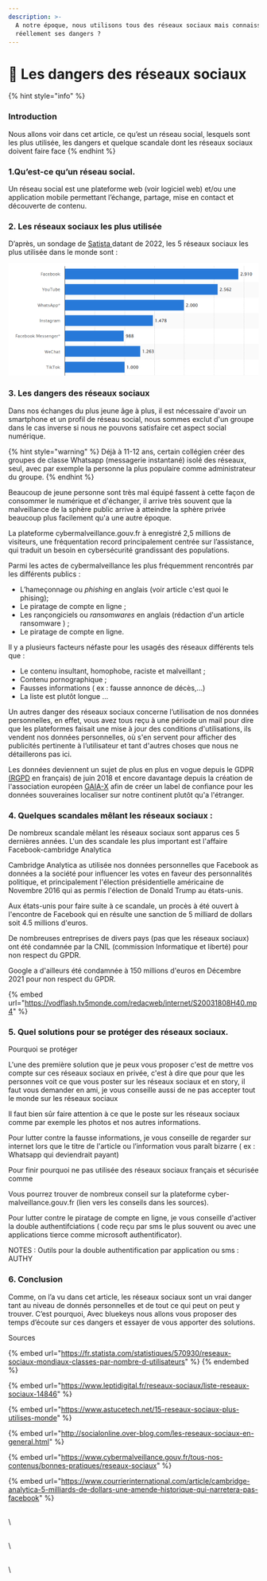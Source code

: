 ```yaml
---
description: >-
  A notre époque, nous utilisons tous des réseaux sociaux mais connaissons-nous
  réellement ses dangers ?
---
```


# 📱 Les dangers des réseaux sociaux

{% hint style="info" %}
### Introduction&#x20;

Nous allons voir dans cet article, ce qu’est un réseau social, lesquels sont les plus utilisée, les dangers et quelque scandale dont les réseaux sociaux doivent faire face
{% endhint %}

### **1.Qu’est-ce qu’un réseau social.**

Un réseau social est une plateforme web (voir logiciel web) et/ou une application mobile permettant l’échange, partage, mise en contact et découverte de contenu.

### 2. Les réseaux sociaux les plus utilisée

D’après, un sondage de [Satista ](https://fr.statista.com/statistiques/570930/reseaux-sociaux-mondiaux-classes-par-nombre-d-utilisateurs/)datant de 2022, les 5 réseaux sociaux les plus utilisée dans le monde sont :&#x20;

![Classement des réseaux sociaux les plus populaires dans le monde en janvier 2022, selon le nombre d'utilisateurs actifs(en millions)](<../.gitbook/assets/image (10).png>)

### **3. Les dangers des réseaux sociaux**

Dans nos échanges du plus jeune âge à plus, il est nécessaire d'avoir un smartphone et un profil de réseau social, nous sommes exclut d'un groupe dans le cas inverse si nous ne pouvons satisfaire cet aspect social numérique.

{% hint style="warning" %}
Déjà à 11-12 ans, certain collégien créer des groupes de classe Whatsapp (messagerie instantané) isolé des réseaux, seul, avec par exemple la personne la plus populaire comme administrateur du groupe.&#x20;
{% endhint %}

Beaucoup de jeune personne sont très mal équipé fassent à cette façon de consommer le numérique et d'échanger, il arrive très souvent que la malveillance de la sphère public arrive à atteindre la sphère privée beaucoup plus facilement qu'a une autre époque.

La plateforme cybermalveillance.gouv.fr à enregistré 2,5 millions de visiteurs, une fréquentation record principalement centrée sur l’assistance, qui traduit un besoin en cybersécurité grandissant des populations.&#x20;

Parmi les actes de cybermalveillance les plus fréquemment rencontrés par les différents publics :&#x20;

* L’hameçonnage ou _phishing_ en anglais (voir article c'est quoi le phising);
* Le piratage de compte en ligne ;
* Les rançongiciels ou _ransomwares_ en anglais (rédaction d'un article ransomware  ) ;
* Le piratage de compte en ligne.&#x20;

Il y a plusieurs facteurs néfaste pour les usagés des réseaux différents tels que :&#x20;

* Le contenu insultant, homophobe, raciste et malveillant ;&#x20;
* Contenu pornographique ;
* Fausses informations ( ex : fausse annonce de décès,...)&#x20;
* La liste est plutôt longue ...

Un autres danger des réseaux sociaux concerne l’utilisation de nos données personnelles, en effet, vous avez tous reçu à une période un mail pour dire que les plateformes faisait une mise à jour des conditions d'utilisations, ils vendent nos données personnelles, où s'en servent pour afficher des publicités pertinente à l’utilisateur et tant d'autres choses que nous ne détaillerons pas ici.

Les données deviennent un sujet de plus en plus en vogue depuis le GDPR [(RGPD](http://www.rgpd-2018.eu) en français) de juin 2018 et encore davantage depuis la création de l'association européen [GAIA-X](https://www.data-infrastructure.eu/GAIAX/Navigation/EN/Home/home.html) afin de créer un label de confiance pour les données souveraines localiser sur notre continent plutôt qu'a l'étranger.

### 4. Quelques scandales mêlant les réseaux sociaux :

De nombreux scandale mêlant les réseaux sociaux sont apparus ces 5 dernières années. L'un des scandale les plus important est l'affaire Facebook-cambridge Analytica&#x20;

Cambridge Analytica   as utilisée nos données personnelles que Facebook as données a la société  pour influencer les votes en faveur des personnalités politique, et principalement l'élection présidentielle américaine de Novembre 2016 qui as permis l'élection de Donald Trump au états-unis.  &#x20;

Aux états-unis pour faire suite à ce scandale, un procès à été ouvert à l'encontre de Facebook qui en résulte une sanction de 5 milliard de dollars soit 4.5 millions d'euros.&#x20;

De nombreuses entreprises de divers pays (pas que les réseaux sociaux) ont été condamnée par la CNIL (commission Informatique et liberté) pour non respect du GPDR.&#x20;

Google a d'ailleurs été condamnée à 150 millions d'euros en Décembre 2021 pour non respect du GPDR.&#x20;

{% embed url="https://vodflash.tv5monde.com/redacweb/internet/S20031808H40.mp4" %}



### 5. Quel solutions pour se protéger des réseaux sociaux.&#x20;

Pourquoi se protéger



L'une des première solution que je peux vous proposer c'est de mettre vos compte sur ces réseaux sociaux en privée, c'est à dire que pour que les personnes voit ce que vous poster sur les réseaux sociaux et en story, il faut vous demander en ami, je vous conseille aussi de ne pas accepter tout le monde sur les réseaux sociaux

Il faut bien sûr faire attention à ce que le poste sur les réseaux sociaux comme par exemple les photos et nos autres informations. &#x20;

Pour lutter contre la fausse informations, je vous conseille de regarder sur internet lors que le titre de l'article ou l’information vous paraît bizarre ( ex : Whatsapp qui deviendrait payant)

Pour finir pourquoi ne pas utilisée des réseaux sociaux français et sécurisée comme

Vous pourrez trouver de nombreux conseil sur la plateforme cyber-malveillance.gouv.fr (lien vers les conseils dans les  sources).&#x20;

Pour lutter contre le piratage de compte en ligne, je vous conseille d'activer la double authentifciations ( code reçu par sms le plus souvent ou avec une applications tierce comme microsoft authentificator).&#x20;

NOTES : Outils pour la double authentification par application ou sms : AUTHY



### **6. Conclusion**

Comme, on l’a vu dans cet article, les réseaux sociaux sont un vrai danger tant au niveau de donnés personnelles et de tout ce qui peut on peut y trouver. C’est pourquoi, Avec bluekeys nous allons vous proposer des temps d’écoute sur ces dangers et essayer de vous apporter des solutions.

Sources&#x20;

{% embed url="https://fr.statista.com/statistiques/570930/reseaux-sociaux-mondiaux-classes-par-nombre-d-utilisateurs" %}
[ ](https://fr.statista.com/statistiques/570930/reseaux-sociaux-mondiaux-classes-par-nombre-d-utilisateurs/https://www.leptidigital.fr/reseaux-sociaux/liste-reseaux-sociaux-14846/https://www.astucetech.net/15-reseaux-sociaux-plus-utilises-monde/http://socialonline.over-blog.com/les-reseaux-sociaux-en-general.html)
{% endembed %}

{% embed url="https://www.leptidigital.fr/reseaux-sociaux/liste-reseaux-sociaux-14846" %}

{% embed url="https://www.astucetech.net/15-reseaux-sociaux-plus-utilises-monde" %}

{% embed url="http://socialonline.over-blog.com/les-reseaux-sociaux-en-general.html" %}

{% embed url="https://www.cybermalveillance.gouv.fr/tous-nos-contenus/bonnes-pratiques/reseaux-sociaux" %}

{% embed url="https://www.courrierinternational.com/article/cambridge-analytica-5-milliards-de-dollars-une-amende-historique-qui-narretera-pas-facebook" %}

\
\


\
\


\
\
